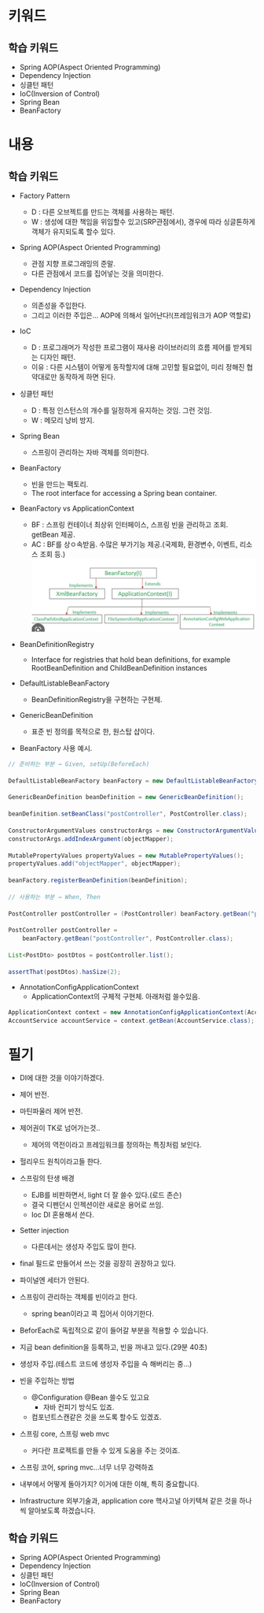 # 키워드

## 학습 키워드

- Spring AOP(Aspect Oriented Programming)
- Dependency Injection
- 싱클턴 패턴
- IoC(Inversion of Control)
- Spring Bean
- BeanFactory

# 내용

## 학습 키워드

- Factory Pattern

  - D : 다른 오브젝트를 만드는 객체를 사용하는 패턴.
  - W : 생성에 대한 책임을 위임할수 있고(SRP관점에서), 경우에 따라 싱글톤하게 객체가 유지되도록 할수 있다.

- Spring AOP(Aspect Oriented Programming)
  - 관점 지향 프로그래밍의 준말.
  - 다른 관점에서 코드를 집어넣는 것을 의미한다.
- Dependency Injection
  - 의존성을 주입한다.
  - 그리고 이러한 주입은... AOP에 의해서 일어난다!(프레임워크가 AOP 역할로)
- IoC

  - D : 프로그래머가 작성한 프로그램이 재사용 라이브러리의 흐름 제어를 받게되는 디자인 패턴.
  - 이유 : 다른 시스템이 어떻게 동작할지에 대해 고민할 필요없이, 미리 정해진 협약대로만 동작하게 하면 된다.

- 싱클턴 패턴
  - D : 특정 인스턴스의 개수를 일정하게 유지하는 것임. 그런 것임.
  - W : 메모리 낭비 방지.
- Spring Bean
  - 스프링이 관리하는 자바 객체를 의미한다.
- BeanFactory
  - 빈을 만드는 팩토리.
  - The root interface for accessing a Spring bean container.
- BeanFactory vs ApplicationContext

  - BF : 스프링 컨테이너 최상위 인터페이스, 스프링 빈을 관리하고 조회. getBean 제공.
  - AC : BF를 상ㅇ속받음. 수많은 부가기능 제공.(국제화, 환경변수, 이벤트, 리소스 조회 등.)
    ![](2023-03-04-17-34-09.png)

- BeanDefinitionRegistry
  - Interface for registries that hold bean definitions, for example RootBeanDefinition and ChildBeanDefinition instances
- DefaultListableBeanFactory
  - BeanDefinitionRegistry을 구현하는 구현체.
- GenericBeanDefinition

  - 표준 빈 정의를 목적으로 한, 원스탑 샵이다.

- BeanFactory 사용 예시.

```java
// 준비하는 부분 → Given, setUp(BeforeEach)

DefaultListableBeanFactory beanFactory = new DefaultListableBeanFactory();

GenericBeanDefinition beanDefinition = new GenericBeanDefinition();

beanDefinition.setBeanClass("postController", PostController.class);

ConstructorArgumentValues constructorArgs = new ConstructorArgumentValues();
constructorArgs.addIndexArgument(objectMapper);

MutablePropertyValues propertyValues = new MutablePropertyValues();
propertyValues.add("objectMapper", objectMapper);

beanFactory.registerBeanDefinition(beanDefinition);

// 사용하는 부분 → When, Then

PostController postController = (PostController) beanFactory.getBean("postController");

PostController postController =
	beanFactory.getBean("postController", PostController.class);

List<PostDto> postDtos = postController.list();

assertThat(postDtos).hasSize(2);
```

- AnnotationConfigApplicationContext
  - ApplicationContext의 구체적 구현체. 아래처럼 쓸수있음.

```java
ApplicationContext context = new AnnotationConfigApplicationContext(AccountConfig.class);
AccountService accountService = context.getBean(AccountService.class);
```

# 필기

- DI에 대한 것을 이야기하겠다.
- 제어 반전.

- 마틴파울러 제어 반전.

- 제어권이 TK로 넘어가는것..

  - 제어의 역전이라고 프레임워크를 정의하는 특징처럼 보인다.

- 헐리우드 원칙이라고들 한다.

- 스프링의 탄생 배경

  - EJB를 비판하면서, light 더 잘 쓸수 있다.(로드 존슨)
  - 결국 디펜던시 인젝션이란 새로운 용어로 쓰임.
  - Ioc DI 혼용해서 쓴다.

- Setter injection

  - 다른데서는 생성자 주입도 많이 한다.

- final 필드로 만들어서 쓰는 것을 굉장히 권장하고 있다.
- 파이널엔 세터가 안된다.

- 스프링이 관리하는 객체를 빈이라고 한다.

  - spring bean이라고 콕 집어서 이야기한다.

- BeforEach로 독립적으로 같이 들어갈 부분을 적용할 수 있습니다.

- 지금 bean definition을 등록하고, 빈을 꺼내고 있다.(29분 40초)

- 생성자 주입.(테스트 코드에 생성자 주입을 슥 해버리는 중...)

- 빈을 주입하는 방법

  - @Configuration @Bean 쓸수도 있고요
    - 자바 컨피기 방식도 있죠.
  - 컴포넌트스캔같은 것을 쓰도록 할수도 있겠죠.

- 스프링 core, 스프링 web mvc

  - 커다란 프로젝트를 만들 수 있게 도움을 주는 것이죠.

- 스프링 코어, spring mvc...너무 너무 강력하죠
- 내부에서 어떻게 돌아가지? 이거에 대한 이해, 특히 중요합니다.
- Infrastructure 외부기술과, application core 핵사고널 아키텍쳐 같은 것을 하나씩 알아보도록 하겠습니다.

## 학습 키워드

- Spring AOP(Aspect Oriented Programming)
- Dependency Injection
- 싱클턴 패턴
- IoC(Inversion of Control)
- Spring Bean
- BeanFactory
